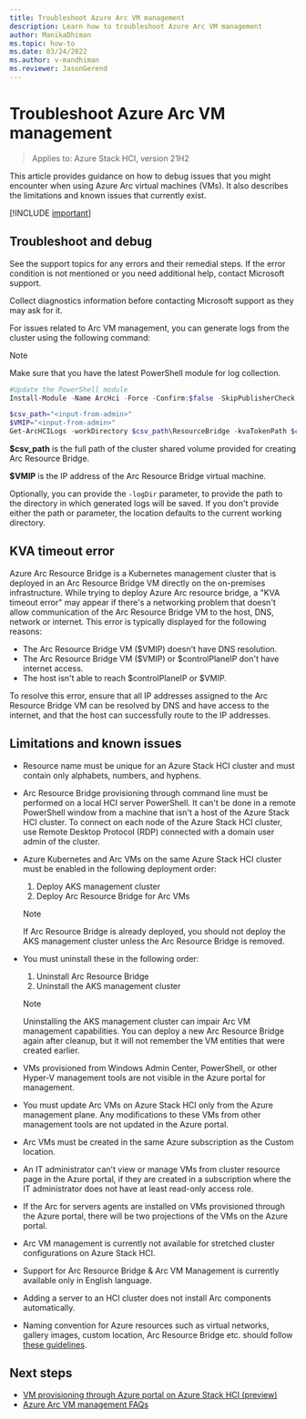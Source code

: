 ```yaml
---
title: Troubleshoot Azure Arc VM management
description: Learn how to troubleshoot Azure Arc VM management
author: ManikaDhiman
ms.topic: how-to
ms.date: 03/24/2022
ms.author: v-mandhiman
ms.reviewer: JasonGerend
---
```


# Troubleshoot Azure Arc VM management

> Applies to: Azure Stack HCI, version 21H2

This article provides guidance on how to debug issues that you might encounter when using Azure Arc virtual machines (VMs). It also describes the limitations and known issues that currently exist.

[!INCLUDE [important](../../includes/hci-preview.md)]

## Troubleshoot and debug

See the support topics for any errors and their remedial steps. If the error condition is not mentioned or you need additional help, contact Microsoft support.

Collect diagnostics information before contacting Microsoft support as they may ask for it.

For issues related to Arc VM management, you can generate logs from the cluster using the following command:

> [!NOTE]
> Make sure that you have the latest PowerShell module for log collection.
>```PowerShell
> #Update the PowerShell module
> Install-Module -Name ArcHci -Force -Confirm:$false -SkipPublisherCheck -AcceptLicense
>```

```PowerShell
$csv_path="<input-from-admin>"
$VMIP="<input-from-admin>"
Get-ArcHCILogs -workDirectory $csv_path\ResourceBridge -kvaTokenPath $csv_path\ResourceBridge\kvatoken.tok -ip $VMIP
```

**$csv_path** is the full path of the cluster shared volume provided for creating Arc Resource Bridge.

**$VMIP** is the IP address of the Arc Resource Bridge virtual machine.

Optionally, you can provide the `-logDir` parameter, to provide the path to the directory in which generated logs will be saved. If you don't provide either the path or parameter, the location defaults to the current working directory.

## KVA timeout error

Azure Arc Resource Bridge is a Kubernetes management cluster that is deployed in an Arc Resource Bridge VM directly on the on-premises infrastructure. While trying to deploy Azure Arc resource bridge, a "KVA timeout error" may appear if there's a networking problem that doesn't allow communication of the Arc Resource Bridge VM to the host, DNS, network or internet. This error is typically displayed for the following reasons:

- The Arc Resource Bridge VM ($VMIP) doesn't have DNS resolution.
- The Arc Resource Bridge VM ($VMIP) or $controlPlaneIP don't have internet access.
- The host isn't able to reach $controlPlaneIP or $VMIP.

To resolve this error, ensure that all IP addresses assigned to the Arc Resource Bridge VM can be resolved by DNS and have access to the internet, and that the host can successfully route to the IP addresses.
 
## Limitations and known issues

- Resource name must be unique for an Azure Stack HCI cluster and must contain only alphabets, numbers, and hyphens.
- Arc Resource Bridge provisioning through command line must be performed on a local HCI server PowerShell. It can't be done in a remote PowerShell window from a machine that isn't a host of the Azure Stack HCI cluster. To connect on each node of the Azure Stack HCI cluster, use Remote Desktop Protocol (RDP) connected with a domain user admin of the cluster.
- Azure Kubernetes and Arc VMs on the same Azure Stack HCI cluster must be enabled in the following deployment order:

    1. Deploy AKS management cluster
    1. Deploy Arc Resource Bridge for Arc VMs

    > [!NOTE]
    > If Arc Resource Bridge is already deployed, you should not deploy the AKS management cluster unless the Arc Resource Bridge is removed.


- You must uninstall these in the following order:

    1. Uninstall Arc Resource Bridge
    1. Uninstall the AKS management cluster

    > [!NOTE]
    > Uninstalling the AKS management cluster can impair Arc VM management capabilities. You can deploy a new Arc Resource Bridge again after cleanup, but it will not remember the VM entities that were created earlier.


- VMs provisioned from Windows Admin Center, PowerShell, or other Hyper-V management tools are not visible in the Azure portal for management.
- You must update Arc VMs on Azure Stack HCI only from the Azure management plane. Any modifications to these VMs from other management tools are not updated in the Azure portal.
- Arc VMs must be created in the same Azure subscription as the Custom location.
- An IT administrator can't view or manage VMs from cluster resource page in the Azure portal, if they are created in a subscription where the IT administrator does not have at least read-only access role.
- If the Arc for servers agents are installed on VMs provisioned through the Azure portal, there will be two projections of the VMs on the Azure portal.
- Arc VM management is currently not available for stretched cluster configurations on Azure Stack HCI.
- Support for Arc Resource Bridge & Arc VM Management is currently available only in English language.
- Adding a server to an HCI cluster does not install Arc components automatically.
- Naming convention for Azure resources such as virtual networks, gallery images, custom location, Arc Resource Bridge etc. should follow [these guidelines](/azure/azure-resource-manager/management/resource-name-rules).

## Next steps

- [VM provisioning through Azure portal on Azure Stack HCI (preview)](azure-arc-vm-management-overview.md)
- [Azure Arc VM management FAQs](faqs-arc-enabled-vms.md)
